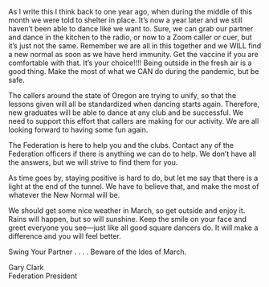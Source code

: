 As I write this I think back to one year ago, when during the middle of this month we were told to shelter in place.  It’s now a year later and we still haven’t been able to dance like we want to.  Sure, we can grab our partner and dance in the kitchen to the radio, or now to a Zoom caller or cuer, but it’s just not the same.  Remember we are all in this together and we WILL find a new normal as soon as we have herd immunity.  Get the vaccine if you are comfortable with that.  It’s your choice!!!!  Being outside in the fresh air is a good thing.  Make the most of what we CAN do during the pandemic, but be safe.  

The callers around the state of Oregon are trying to unify, so that the lessons given will all be standardized when dancing starts again. Therefore, new graduates will be able to dance at any club and be successful.  We need to support this effort that callers are making for our activity.  We are all looking forward to having some fun again.  

The Federation is here to help you and the clubs. Contact any of the Federation officers if there is anything we can do to help.  We don’t have all the answers, but we will strive to find them for you.

As time goes by, staying positive is hard to do, but let me say that there is a light at the end of the tunnel.  We have to believe that, and make the most of whatever the New Normal will be.

We should get some nice weather in March, so get outside and enjoy it.  Rains will happen, but so will sunshine.  Keep the smile on your face and greet everyone you see—just like all good square dancers do.  It will make a difference and you will feel better.

Swing Your Partner . . . . Beware of the Ides of March.

Gary Clark   
Federation President
